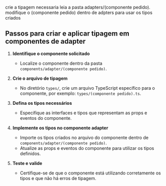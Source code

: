 crie a tipagem necessaria leia a pasta adapters/(componente pedido). modifique o (componente pedido) dentro de adpters para usar os tipos criados

## Passos para criar e aplicar tipagem em componentes de adapter

1. **Identifique o componente solicitado**

   - Localize o componente dentro da pasta `components/adapter/(componente pedido)`.

2. **Crie o arquivo de tipagem**

   - No diretório `types/`, crie um arquivo TypeScript específico para o componente, por exemplo: `types/(componente pedido).ts`.

3. **Defina os tipos necessários**

   - Especifique as interfaces e tipos que representam as props e eventos do componente.

4. **Implemente os tipos no componente adapter**

   - Importe os tipos criados no arquivo do componente dentro de `components/adapter/(componente pedido)`.
   - Atualize as props e eventos do componente para utilizar os tipos definidos.

5. **Teste e valide**
   - Certifique-se de que o componente está utilizando corretamente os tipos e que não há erros de tipagem.
